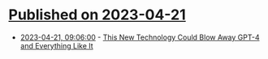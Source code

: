 # [Published on 2023-04-21](index.md)

* [2023-04-21, 09:06:00](https://soylentnews.org/article.pl?sid=23/04/20/1528201&from=rss) - [This New Technology Could Blow Away GPT-4 and Everything Like It](https://soylentnews.org/article.pl?sid=23/04/20/1528201&from=rss)
